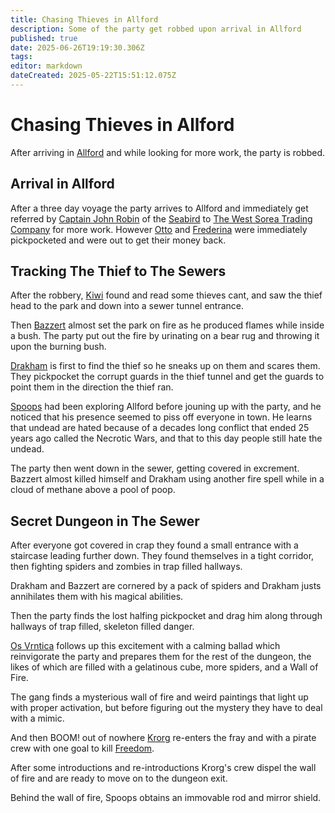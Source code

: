 ```yaml
---
title: Chasing Thieves in Allford
description: Some of the party get robbed upon arrival in Allford
published: true
date: 2025-06-26T19:19:30.306Z
tags: 
editor: markdown
dateCreated: 2025-05-22T15:51:12.075Z
---
```


# Chasing Thieves in Allford
After arriving in [Allford](/locations/Mardun/Allford) and while looking for more work, the party is robbed.

## Arrival in Allford
After a three day voyage the party arrives to Allford and immediately get referred by [Captain John Robin](/characters/captain-john-robin) of the [Seabird](/organizations/robin-trading-company) to [The West Sorea Trading Company](/organizations/the-west-sorea-trading-company) for more work. However [Otto](/characters/Otto-Hurtszog) and [Frederina](/characters/Frederina) were immediately pickpocketed and were out to get their money back.


## Tracking The Thief to The Sewers
After the robbery, [Kiwi](/characters/Kiwi) found and read some thieves cant, and saw the thief head to the park and down into a sewer tunnel entrance. 

Then [Bazzert](/characters/bazzert) almost set the park on fire as he produced flames while inside a bush. The party put out the fire by urinating on a bear rug and throwing it upon the burning bush.

[Drakham](/characters/drakham) is first to find the thief so he sneaks up on them and scares them. They pickpocket the corrupt guards in the thief tunnel and get the guards to point them in the direction the thief ran.

[Spoops](/characters/spoops) had been exploring Allford before jouning up with the party, and he noticed that his presence seemed to piss off everyone in town. He learns that undead are hated because of a decades long conflict that ended 25 years ago called the Necrotic Wars, and that to this day people still hate the undead.

The party then went down in the sewer, getting covered in excrement. Bazzert almost killed himself and Drakham using another fire spell while in a cloud of methane above a pool of poop.


## Secret Dungeon in The Sewer
After everyone got covered in crap they found a small entrance with a staircase leading further down. They found themselves in a tight corridor, then fighting spiders and zombies in trap filled hallways.

Drakham and Bazzert are cornered by a pack of spiders and Drakham justs annihilates them with his magical abilities.

Then the party finds the lost halfing pickpocket and drag him along through hallways of trap filled, skeleton filled danger.

[Os Vrntica](/characters/os) follows up this excitement with a calming ballad which reinvigorate the party and prepares them for the rest of the dungeon, the likes of which are filled with a gelatinous cube, more spiders, and a Wall of Fire.

The gang finds a mysterious wall of fire and weird paintings that light up with proper activation, but before figuring out the mystery they have to deal with a mimic.

And then BOOM! out of nowhere [Krorg](/characters/krorg) re-enters the fray and with a pirate crew with one goal to kill [Freedom](/characters/freedom).

After some introductions and re-introductions Krorg's crew dispel the wall of fire and are ready to move on to the dungeon exit.

Behind the wall of fire, Spoops obtains an immovable rod and mirror shield.